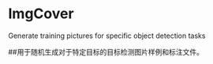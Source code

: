 # ImgCover
Generate training pictures for specific object detection tasks 

##用于随机生成对于特定目标的目标检测图片样例和标注文件。
